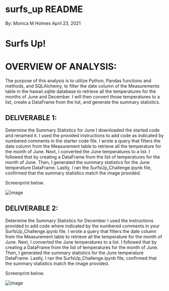 # surfs_up README
By: Monica M Holmes
April 23, 2021


# Surfs Up!

# OVERVIEW OF ANALYSIS:
The purpose of this analysis is to utilize Python, Pandas functions and methods, and SQLAlchemy, to filter the date column of the Measurements table in the hawaii.sqlite database to retrieve all the temperatures for the months of June and December. I will then convert those temperatures to a list, create a DataFrame from the list, and generate the summary statistics.

## DELIVERABLE 1:
Determine the Summary Statistics for June 
I downloaded the started code and renamed it. I used the provided instructions to add code as indicated by numbered comments in the starter code file. I wrote a query that filters the date column from the Measurement table to retrieve all the temperature for the month of June. Next, I converted the June temperatures to a list.  I followed that by creating a DataFrame from the list of temperatures for the month of June. Then, I generated the summary statistics for the June temperature DataFrame. Lastly, I ran the SurfsUp_Challenge.ipynb file, confirmed that the summary statistics match the image provided.

Screenprint below.

![image](https://user-images.githubusercontent.com/78371845/129495499-5742ae8e-226f-4d65-b8bd-afd8213fdb12.png)

 

## DELIVERABLE 2:
Determine the Summary Statistics for December
I used the instructions provided to add code where indicated by the numbered comments in your SurfsUp_Challenge.ipynb file. I wrote a query that filters the date column from the Measurement table to retrieve all the temperature for the month of June. Next, I converted the June temperatures to a list.  I followed that by creating a DataFrame from the list of temperatures for the month of June. Then, I generated the summary statistics for the June temperature DataFrame. Lastly, I ran the SurfsUp_Challenge.ipynb file, confirmed that the summary statistics match the image provided.

Screenprint below.

![image](https://user-images.githubusercontent.com/78371845/129495507-ec4ff4a9-65b7-45c5-b057-97020d743e63.png)
 



